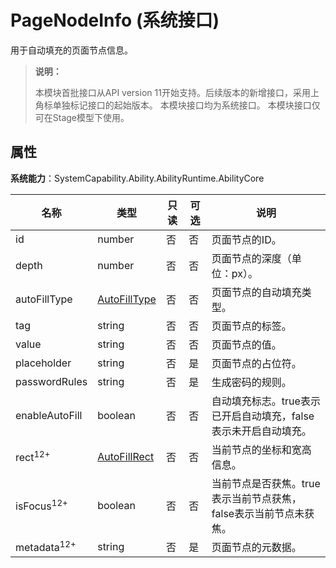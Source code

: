 # PageNodeInfo (系统接口)

<!--Kit: Ability Kit-->
<!--Subsystem: Ability-->
<!--Owner: @hanchen45-->
<!--Designer: @ccllee1-->
<!--Tester: @lixueqing513-->
<!--Adviser: @huipeizi-->

用于自动填充的页面节点信息。

> **说明：**
> 
> 本模块首批接口从API version 11开始支持。后续版本的新增接口，采用上角标单独标记接口的起始版本。
> 本模块接口均为系统接口。
> 本模块接口仅可在Stage模型下使用。

## 属性

**系统能力**：SystemCapability.Ability.AbilityRuntime.AbilityCore

| 名称        | 类型                 | 只读 | 可选 | 说明                                                         |
| ----------- | -------------------- | ----| ---- | ------------------------------------------------------------ |
| id    | number               | 否   | 否   | 页面节点的ID。                               |
| depth    | number              | 否   | 否   | 页面节点的深度（单位：px）。                               |
| autoFillType    | [AutoFillType](js-apis-inner-application-autoFillType-sys.md)        | 否   | 否   | 页面节点的自动填充类型。    |
| tag    | string              | 否   | 否   | 页面节点的标签。                               |
| value    | string              | 否   | 否   | 页面节点的值。                               |
| placeholder    | string              | 否   | 是   | 页面节点的占位符。                               |
| passwordRules    | string              | 否   | 是   | 生成密码的规则。                               |
| enableAutoFill    | boolean              | 否   | 否   | 自动填充标志。true表示已开启自动填充，false表示未开启自动填充。            |
| rect<sup>12+</sup>    | [AutoFillRect](js-apis-inner-application-autoFillRect-sys.md) | 否   | 否   | 当前节点的坐标和宽高信息。  |
| isFocus<sup>12+</sup>    | boolean              | 否   | 否   | 当前节点是否获焦。true表示当前节点获焦，false表示当前节点未获焦。   |
| metadata<sup>12+</sup>    | string              | 否   | 是   | 页面节点的元数据。                               |
